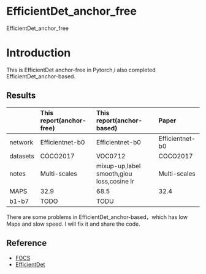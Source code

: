# EfficientDet_anchor_free
EfficientDet_anchor_free



# Introduction
This is EfficientDet anchor-free in Pytorch,i also completed EfficientDet_anchor-based.


## Results
| |This report(anchor-free)| This report(anchor-based)|Paper   |
| :-----  | :-----    | :------ |:------ |
|network|Efficientnet-b0|Efficientnet-b0|Efficientnet-b0|
|datasets|COCO2017|VOC0712|COCO2017|
|notes|Multi-scales|mixup-up,label smooth,giou loss,cosine lr|Multi-scales|
|MAPS|32.9|68.5|32.4|
|b1-b7|TODO|TODU||--|


There are some problems in EfficientDet_anchor-based，which has low Maps and slow speed. I will fix it and share the code.


## Reference
  *  [FOCS](https://github.com/tianzhi0549/FCOS) 
  *  [EfficientDet](https://arxiv.org/pdf/1911.09070.pdf)



